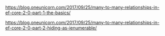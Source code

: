 https://blog.oneunicorn.com/2017/09/25/many-to-many-relationships-in-ef-core-2-0-part-1-the-basics/

https://blog.oneunicorn.com/2017/09/25/many-to-many-relationships-in-ef-core-2-0-part-2-hiding-as-ienumerable/
